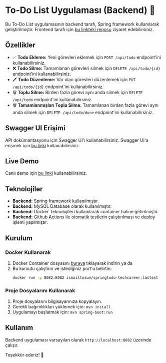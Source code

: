 # To-Do List Uygulaması (Backend) 📑

Bu To-Do List uygulamasının backend tarafı, Spring framework kullanılarak geliştirilmiştir. Frontend tarafı için [bu linkteki reposu](link-to-frontend-repo) ziyaret edebilirsiniz.

## Özellikler

- ✅ **Todo Ekleme:** Yeni görevleri eklemek için `POST /api/todo` endpoint'ini kullanabilirsiniz.
- ❌ **Todo Silme:** Tamamlanan görevleri silmek için `DELETE /api/todo/{id}` endpoint'ini kullanabilirsiniz.
- 🖊️ **Todo Düzenleme:** Var olan görevleri düzenlemek için `PUT /api/todo/{id}` endpoint'ini kullanabilirsiniz.
- 🗑️ **Toplu Silme:** Birden fazla görevi aynı anda silmek için `DELETE /api/todo` endpoint'ini kullanabilirsiniz.
- 🗑️ **Tamamlanmışları Toplu Silme:** Tamamlanan birden fazla görevi aynı anda silmek için `DELETE /api/todo/done` endpoint'ini kullanabilirsiniz.

## Swagger UI Erişimi

API dokümantasyonu için Swagger UI'ı kullanabilirsiniz. Swagger UI'a erişmek için [bu linki](http://ismailtosun.net:4015/swagger) kullanabilirsiniz.

## Live Demo

Canlı demo için [bu linki](http://ismailtosun.net:4015/) kullanabilirsiniz.

## Teknolojiler

- **Backend:** Spring framework kullanılmıştır.
- **Backend:** MySQL Database olarak kullanılmıştır.
- **Backend:** Docker Teknolojileri kullanılarak container haline getirilmiştir.
- **Backend:** Github Actions ile otomatik testlerin çalıştırılması ve deploy işlemi yapılmıştır.

## Kurulum

### Docker Kullanarak

1. Docker Container dosyasını [buraya](ismailtosun/springtodo-techcareer:lastest) tıklayarak indirin ya da
2. Bu komutu çalıştırın ve istediğiniz port'u belirtin:
   ```bash
   docker run -p 8082:8082 ismailtosun/springtodo-techcareer:lastest
   ```

### Proje Dosyalarını Kullanarak

1. Proje dosyalarını bilgisayarınıza kopyalayın.
2. Gerekli bağımlılıkları yüklemek için: `mvn install`
3. Uygulamayı başlatmak için: `mvn spring-boot:run`

## Kullanım

Backend uygulaması varsayılan olarak `http://localhost:8082` üzerinde çalışır.

Teşekkür ederiz! 🚀
